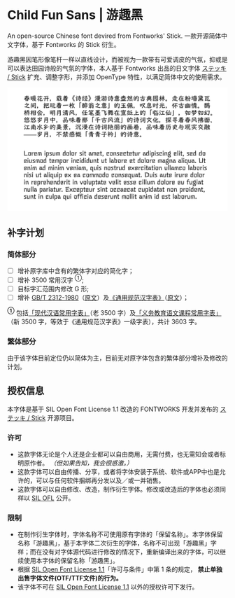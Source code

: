 # Child Fun Sans | 游趣黑
An open-source Chinese font devired from Fontworks' Stick. 一款开源简体中文字体，基于 Fontworks 的 Stick 衍生。

游趣黑因笔形像笔杆一样以直线设计，而被视为一款带有可爱调皮的气氛，抑或是可以表达田园诗般的气氛的字体，本人基于 Fontworks 出品的日文字体 [ステッキ / Stick](https://github.com/fontworks-fonts/Stick) 扩充、调整字形，并添加 OpenType 特性，以满足简体中文的使用需求。

![](https://raw.githubusercontent.com/Des-Magmeta/ChildFunSans/main/Images/Preview.jpg) 

## 补字计划  
 ### 简体部分  
 - [ ] 增补原字库中含有的繁体字对应的简化字； 
 - [ ] 增补 3500 常用汉字 <sup>①</sup>; 
 - [ ] 目标字汇范围内修改 G 形; 
 - [ ] 增补 [GB/T 2312-1980](https://github.com/NightFurySL2001/cjktables/blob/master/china/encoding/gb_t_2312.txt)（[原文](https://openstd.samr.gov.cn/bzgk/gb/newGbInfo?hcno=5664A728BD9D523DE3B99BC37AC7A2CC)）及[《通用规范汉字表》](https://github.com/NightFurySL2001/cjktables/blob/master/china/standard/tongyong_guifan.txt)（[原文](http://www.moe.gov.cn/jyb_sjzl/ziliao/A19/201306/t20130601_186002.html)）；
  
 **<sup>①</sup>** 包括[「现代汉语常用字表」](https://github.com/NightFurySL2001/cjktables/blob/master/china/standard/xiandai_changyong.txt)（老 3500 字）及[「义务教育语文课程常用字表」](https://github.com/NightFurySL2001/cjktables/blob/master/china/standard/yiwu_jiaoyu.txt)（新 3500 字，等效于《通用规范汉字表》一级字表），共计 3603 字。 

### 繁体部分  
由于该字体目前定位仍以简体为主，目前无对原字体包含的繁体部分增补及修改的计划。

## 授权信息 
 本字体是基于 SIL Open Font License 1.1 改造的 FONTWORKS 开发并发布的 [ステッキ / Stick](https://github.com/fontworks-fonts/Stick) 开源项目。
 ### 许可 
 - 这款字体无论是个人还是企业都可以自由商用，无需付费，也无需知会或者标明原作者。 *（但如果告知，我会很感激。）* 
 - 这款字体可以自由传播、分享，或者将字体安装于系统、软件或APP中也是允许的，可以与任何软件捆绑再分发以及／或一并销售。 
 - 这款字体可以自由修改、改造，制作衍生字体。修改或改造后的字体也必须同样以 [SIL OFL](https://openfontlicense.org) 公开。 
 ### 限制 
 - 在制作衍生字体时，字体名称不可使用原有字体的「保留名称」。本字体保留名称「游趣黑」，基于本字体二次衍生的字体，名称不可出现「游趣黑」字样；而在没有对字体源代码进行修改的情况下，重新编译出来的字体，可以继续使用本字体的保留名称「游趣黑」。 
 - 根据 [SIL Open Font License 1.1](https://openfontlicense.org)「许可与条件」中第 1 条的规定， **禁止单独出售字体文件(OTF/TTF文件)的行为。** 
 - 该字体不可在 [SIL Open Font License 1.1](https://openfontlicense.org) 以外的授权许可下发行。
